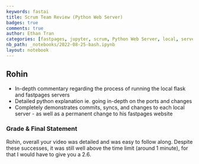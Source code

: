 ```yaml
---
keywords: fastai
title: Scrum Team Review (Python Web Server)
badges: true
comments: true
author: Ethan Tran
categories: [fastpages, jupyter, scrum, Python Web Server, local, server]
nb_path: _notebooks/2022-08-25-bash.ipynb
layout: notebook
---
```

## Rohin 
- In-depth commentary regarding the process of running the local flask and fastpages servers
- Detailed python explanation ie. going in-depth on the ports and changes
- Completely demonstrates commits, syncs, and changes to each local server - as well as a permanent change to his fastpages website

### Grade & Final Statement
Rohin, overall your video was detailed and was easy to follow along. Despite these successes, it was still well above the time limit (around 1 minute), for that I would have to give you a 2.6.